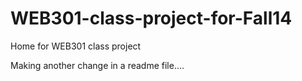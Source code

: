 WEB301-class-project-for-Fall14
===============================

Home for WEB301 class project 


Making another change in a readme file....
